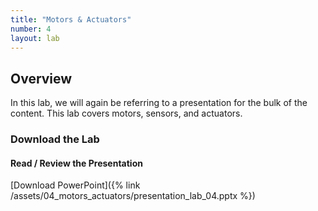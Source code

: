 ```yaml
---
title: "Motors & Actuators"
number: 4
layout: lab
---
```


## Overview

In this lab, we will again be referring to a presentation for the bulk of the content. This lab covers motors, sensors, and actuators.

### Download the Lab

#### Read / Review the Presentation

[Download PowerPoint]({% link /assets/04_motors_actuators/presentation_lab_04.pptx %})
